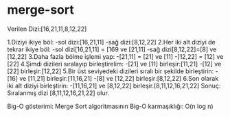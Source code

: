 # merge-sort
Verilen Dizi:[16,21,11,8,12,22]

1.Diziyi ikiye böl:
 -sol dizi:[16,21,11]
 -sağ dizi:[8,12,22]
2.Her iki alt diziyi de tekrar ikiye böl:
-sol dizi[16,21,11] = [169 ve [21,11]
-sağ dizi[8,12,22]=[8] ve [12,22]
3.Daha fazla bölme işlemi yap:
-[21,11] = [21] ve [11]
-[12,22] = [12] ve [22]
4.Şimdi dizileri sıralayıp birleştirelim:
-[21] ve [11] birleşir:[11,21]
-[12] ve [22] birleşir:[12,22]
5.Bir üst seviyedeki dizileri sıralı bir şekilde birleştirin:
-[16] ve [11,21] birleşir:[11,16,21]
-[8] ve [12,22] birleşir:[8,12,22]
6.Son olarak iki alt diziyi birleştirin:
-[11,16,21] ve [8,12,22] birleşir.[8,11,12,16,21,22]
Sonuç: Sıralanmış dizi [8,11,12,16,21,22] olur.

Big-O gösterimi:
Merge Sort algoritmasının Big-O karmaşıklığı: O(n log n)
